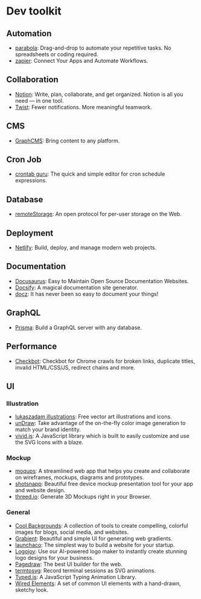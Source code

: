 # Dev toolkit

## Automation

- [parabola](https://parabola.io/): Drag-and-drop to automate your repetitive tasks. No spreadsheets or coding required.
- [zapier](https://zapier.com/): Connect Your Apps and Automate Workflows.

## Collaboration

- [Notion](https://www.notion.so/): Write, plan, collaborate, and get organized. Notion is all you need — in one tool.
- [Twist](https://twistapp.com/): Fewer notifications. More meaningful teamwork.

## CMS

- [GraphCMS](https://graphcms.com/): Bring content to any platform.

## Cron Job

- [crontab guru](https://crontab.guru/): The quick and simple editor for cron schedule expressions.

## Database

- [remoteStorage](https://remotestorage.io/): An open protocol for per-user storage on the Web.

## Deployment

- [Netlify](https://www.netlify.com/): Build, deploy, and manage modern web projects.

## Documentation

- [Docusaurus](https://docusaurus.io/): Easy to Maintain Open Source Documentation Websites.
- [Docsify](https://docsify.js.org/): A magical documentation site generator.
- [docz](https://www.docz.site/): It has never been so easy to document your things!

## GraphQL

- [Prisma](https://www.prisma.io/): Build a GraphQL server with any database.

## Performance

- [Checkbot](https://www.checkbot.io/): Checkbot for Chrome crawls for broken links, duplicate titles,
invalid HTML/CSS/JS, redirect chains and more.

## UI

### Illustration

- [lukaszadam illustrations](https://lukaszadam.com/illustrations): Free vector art illustrations and icons.
- [unDraw](https://undraw.co/illustrations): Take advantage of the on-the-fly color image generation to match your brand identity.
- [vivid.js](https://webkul.github.io/vivid/): A JavaScript library which is built to easily customize and use the SVG Icons with a blaze.

### Mockup

- [moqups](https://moqups.com/): A streamlined web app that helps you create and collaborate on wireframes, mockups, diagrams and prototypes.
- [shotsnapp](https://shotsnapp.com/): Beautiful free device mockup presentation tool for your app and website design.
- [threed.io](http://threed.io/): Generate 3D Mockups right in your Browser.

### General

- [Cool Backgrounds](https://coolbackgrounds.io/): A collection of tools to create compelling, colorful images for blogs, social media, and websites.
- [Grabient](https://www.grabient.com/): Beautiful and simple UI for generating web gradients.
- [launchaco](https://www.launchaco.com/): The simplest way to build a website for your startup.
- [Logojoy](https://logojoy.com/): Use our AI-powered logo maker to instantly create stunning logo designs for your business.
- [Pagedraw](https://pagedraw.io/): The best UI builder for the web.
- [termtosvg](https://github.com/nbedos/termtosvg): Record terminal sessions as SVG animations.
- [Typed.js](https://mattboldt.com/demos/typed-js/): A JavaScript Typing Animation Library.
- [Wired Elements](https://wiredjs.com/): A set of common UI elements with a hand-drawn, sketchy look.
